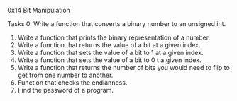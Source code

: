 0x14 Bit Manipulation

Tasks
0. Write a function that converts a binary number to an unsigned int.
1. Write a function that prints the binary representation of a number.
2. Write a function that returns the value of a bit at a given index.
3. Write a function that sets the value of a bit to 1 at a given index.
4. Write a function that sets the value of a bit to 0 t a given index.
5. Write a function that returns the number of bits you would need to flip to get 
	from one number to another.
6. Function that checks the endianness.
7. Find the password of a program.
